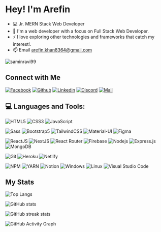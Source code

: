 <!-- Welcome Message-->
<h1>Hey! I'm Arefin <img src="https://media2.giphy.com/media/MWrYOCmim6c8eWNiHA/giphy.gif?cid=790b76117059d7deff0336e92cbfcb067a5497ef9fb9774b&rid=giphy.gif&ct=s" width="5px"> </h1>


- 💻 Jr. MERN Stack Web Developer
- 🌱  I'm a web developer with a focus on Full Stack Web Developer.
- ⚡ I love exploring other technologies and frameworks that catch my interest!.
- 📫 Email arefin.khan8364@gmail.com
<p align="left"> <img src="https://komarev.com/ghpvc/?username=saminravi99&label=Profile%20views&color=E4405F&style=flat" alt="saminravi99" /> </p>

## Connect with Me


[![Facebook](https://img.shields.io/badge/Facebook-1877F2?style=for-the-badge&logo=facebook&logoColor=white)](https://www.facebook.com/Templer007)
[![Github](https://img.shields.io/badge/GitHub-100000?style=for-the-badge&logo=github&logoColor=white)](https://github.com/TEMPLAR-007)
[![Linkedin](https://img.shields.io/badge/LinkedIn-0077B5?style=for-the-badge&logo=linkedin&logoColor=white)](https://www.linkedin.com/in/arefinkhan007/)
[![Discord](https://img.shields.io/badge/Discord-7289DA?style=for-the-badge&logo=discord&logoColor=white)](https://discordapp.com/users/TEMPLAR#0483/)
[![Mail](https://img.shields.io/badge/Gmail-D14836?style=for-the-badge&logo=gmail&logoColor=white)](mailto:arefin.khan8364@gmail.com)


## 💻 Languages and Tools:

![HTML5](https://img.shields.io/badge/HTML5-E34F26?style=for-the-badge&logo=html5&logoColor=white)
![CSS3](https://img.shields.io/badge/CSS3-1572B6?style=for-the-badge&logo=css3&logoColor=white)
![JavaScript](https://img.shields.io/badge/JavaScript-F7DF1E?style=for-the-badge&logo=javascript&logoColor=black)

![Sass](https://img.shields.io/badge/Sass-CC6699?style=for-the-badge&logo=sass&logoColor=white)
![Bootstrap5](https://img.shields.io/badge/Bootstrap-563D7C?style=for-the-badge&logo=bootstrap&logoColor=white)
![TailwindCSS](https://img.shields.io/badge/tailwindcss-%2338B2AC.svg?style=for-the-badge&logo=tailwind-css&logoColor=white)
![Material-UI](https://img.shields.io/badge/Material--UI-0081CB?style=for-the-badge&logo=material-ui&logoColor=white)
![Figma](https://img.shields.io/badge/Figma-F24E1E?style=for-the-badge&logo=figma&logoColor=white)

![ReactJS](https://img.shields.io/badge/React-20232A?style=for-the-badge&logo=react&logoColor=61DAFB)
![NextJS](https://img.shields.io/badge/NEXTJS-000000?style=for-the-badge&logo=Next.js&logoColor=white)
![React Router](https://img.shields.io/badge/React_Router-CA4245?style=for-the-badge&logo=react-router&logoColor=white)
![Firebase](https://img.shields.io/badge/firebase-ffca28?style=for-the-badge&logo=firebase&logoColor=black)
![Nodejs](https://img.shields.io/badge/Node.js-339933?style=for-the-badge&logo=nodedotjs&logoColor=white)
![Express.js](https://img.shields.io/badge/Express.js-000000?style=for-the-badge&logo=express&logoColor=white)
![MongoDB](https://img.shields.io/badge/MongoDB-4EA94B?style=for-the-badge&logo=mongodb&logoColor=white)

![Git](https://img.shields.io/badge/Git-F05032?style=for-the-badge&logo=git&logoColor=white)
![Heroku](https://img.shields.io/badge/Heroku-430098?style=for-the-badge&logo=heroku&logoColor=white)
![Netlify](https://img.shields.io/badge/Netlify-00C7B7?style=for-the-badge&logo=netlify&logoColor=white)



![NPM](https://img.shields.io/badge/npm-CB3837?style=for-the-badge&logo=npm&logoColor=white)
![YARN](https://img.shields.io/badge/Yarn-2C8EBB?style=for-the-badge&logo=yarn&logoColor=white)
![Notion](https://img.shields.io/badge/Notion-000000?style=for-the-badge&logo=notion&logoColor=white)
![Windows](https://img.shields.io/badge/Windows-0078D6?style=for-the-badge&logo=windows&logoColor=white)
![Linux](https://img.shields.io/badge/linux-ffef00?style=for-the-badge&logo=linux&logoColor=black)
![Visual Studio Code](https://img.shields.io/badge/Visual_Studio_Code-0078D4?style=for-the-badge&logo=visual%20studio%20code&logoColor=white)







<!--![Redux](https://img.shields.io/badge/Redux-593D88?style=for-the-badge&logo=redux&logoColor=white)-->

<!-- ![React Native](https://img.shields.io/badge/react_native-%2320232a.svg?style=for-the-badge&logo=react&logoColor=%2361DAFB) -->




## My Stats 

![Top Langs](https://github-readme-stats.vercel.app/api/top-langs/?username=TEMPLAR-007&hide_border=true&theme=tokyonight)

![GitHub stats](https://github-readme-stats.vercel.app/api?username=TEMPLAR-007&show_icons=true&hide_border=true&theme=tokyonight)  

![GitHub streak stats](https://github-readme-streak-stats.herokuapp.com/?user=TEMPLAR-007&theme=tokyonight)  
 

![GitHub Activity Graph](https://activity-graph.herokuapp.com/graph?username=TEMPLAR-007&theme=tokyonight&bg_color=0d1117&color=319e94&line=6fa4fc&point=FFFFFF&hide_border=true)  
